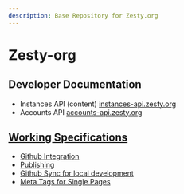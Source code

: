 ```yaml
---
description: Base Repository for Zesty.org
---
```


# Zesty-org

## Developer Documentation

* Instances API \(content\) [instances-api.zesty.org](https://instances-api.zesty.org/)
* Accounts API [accounts-api.zesty.org](https://accounts-api.zesty.org/)

## [Working Specifications](specs/)

* [Github Integration](specs/githubintegration.md)
* [Publishing](specs/publishing.md)
* [Github Sync for local development](https://docs.google.com/document/d/1PCOXFzI20O4XoPwRpKWMInXkpeZyV7phwFeq5d3hVN8/edit?usp=sharing)
* [Meta Tags for Single Pages](https://docs.google.com/document/d/1dXzNhLsnu7xoyE-SK9g9jii9L4lq8cU-H0B01HzT5F8/edit)
